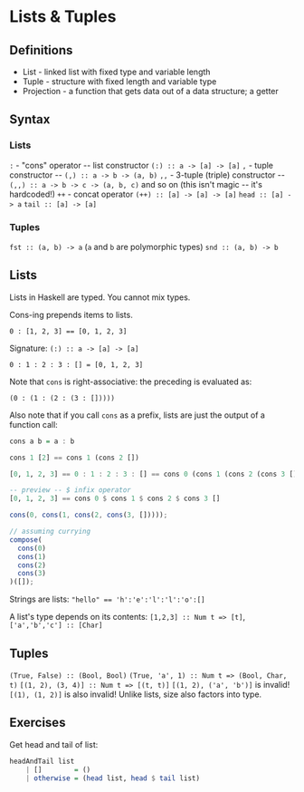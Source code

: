 # Lists & Tuples

## Definitions

* List - linked list with fixed type and variable length
* Tuple - structure with fixed length and variable type
* Projection - a function that gets data out of a data structure; a getter

## Syntax

### Lists
`:` - "cons" operator -- list constructor `(:) :: a -> [a] -> [a]`
`,` - tuple constructor -- `(,) :: a -> b -> (a, b)`
`,,` - 3-tuple (triple) constructor -- `(,,) :: a -> b -> c -> (a, b, c)` and so on (this isn't magic -- it's hardcoded!)
`++` - concat operator `(++) :: [a] -> [a] -> [a]`
`head :: [a] -> a`
`tail :: [a] -> [a]`

### Tuples
`fst :: (a, b) -> a` (`a` and `b` are polymorphic types)
`snd :: (a, b) -> b`

## Lists

Lists in Haskell are typed. You cannot mix types.

Cons-ing prepends items to lists.

`0 : [1, 2, 3] == [0, 1, 2, 3]`

Signature: `(:) :: a -> [a] -> [a]`

`0 : 1 : 2 : 3 : [] = [0, 1, 2, 3]`

Note that `cons` is right-associative: the preceding is evaluated as:

`(0 : (1 : (2 : (3 : []))))`

Also note that if you call `cons` as a prefix, lists are just the output of a function call:

```haskell
cons a b = a : b

cons 1 [2] == cons 1 (cons 2 [])

[0, 1, 2, 3] == 0 : 1 : 2 : 3 : [] == cons 0 (cons 1 (cons 2 (cons 3 [])))

-- preview -- $ infix operator
[0, 1, 2, 3] == cons 0 $ cons 1 $ cons 2 $ cons 3 []
```

```javascript
cons(0, cons(1, cons(2, cons(3, []))));

// assuming currying
compose(
  cons(0)
  cons(1)
  cons(2)
  cons(3)
)([]);
```

Strings are lists: `"hello" == 'h':'e':'l':'l':'o':[]`

A list's type depends on its contents: `[1,2,3] :: Num t => [t]`, `['a','b','c'] :: [Char]`

## Tuples

`(True, False) :: (Bool, Bool)`
`(True, 'a', 1) :: Num t => (Bool, Char, t)`
`[(1, 2), (3, 4)] :: Num t => [(t, t)]`
`[(1, 2), ('a', 'b')]` is invalid!
`[(1), (1, 2)]` is also invalid! Unlike lists, size also factors into type.

## Exercises

Get head and tail of list:

```haskell
headAndTail list
    | []        = ()
    | otherwise = (head list, head $ tail list)
```